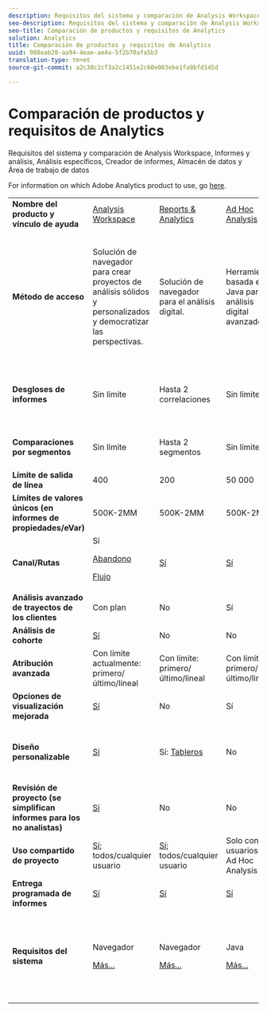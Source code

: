 ```yaml
---
description: Requisitos del sistema y comparación de Analysis Workspace, Informes y análisis, Análisis específicos, Creador de informes, Almacén de datos y Área de trabajo de datos
seo-description: Requisitos del sistema y comparación de Analysis Workspace, Informes y análisis, Análisis específicos, Creador de informes, Almacén de datos y Área de trabajo de datos
seo-title: Comparación de productos y requisitos de Analytics
solution: Analytics
title: Comparación de productos y requisitos de Analytics
uuid: 988eab20-aa94-4eae-ae4a-5f2b70afa5b3
translation-type: tm+mt
source-git-commit: a2c38c2cf3a2c1451e2c60e003ebe1fa9bfd145d

---
```



# Comparación de productos y requisitos de Analytics

Requisitos del sistema y comparación de Analysis Workspace, Informes y análisis, Análisis específicos, Creador de informes, Almacén de datos y Área de trabajo de datos

For information on which Adobe Analytics product to use, go [here](/help/admin/c-analytics-product-comparison/which-analytics-tool.md).

<table id="table_8A42BE3253024552A170F6471B1E4D1D"> 
 <tbody> 
  <tr> 
   <td> <b>Nombre del producto y vínculo de ayuda</b> </td> 
   <td> <a href="https://marketing.adobe.com/resources/help/en_US/analytics/analysis-workspace/" format="https" scope="external"> Analysis Workspace </a> </td> 
   <td> <a href="https://marketing.adobe.com/resources/help/en_US/sc/user/index.html" format="https" scope="external"> Reports &amp; Analytics </a> </td> 
   <td> <a href="https://marketing.adobe.com/resources/help/en_US/dsc/" format="https" scope="external">Ad Hoc Analysis </a> </td> 
   <td> <a href="https://marketing.adobe.com/resources/help/en_US/arb/index.html" format="https" scope="external"> Report Builder </a> </td> 
   <td colname="col06"> <a href="https://marketing.adobe.com/resources/help/en_US/reference/data_warehouse.html" format="https" scope="external"> Data Warehouse </a> </td> 
   <td colname="col6"> <a href="https://marketing.adobe.com/resources/help/en_US/insight/" format="https" scope="external"> Data Workbench </a> </td> 
  </tr> 
  <tr> 
   <td> <b>Método de acceso</b> </td> 
   <td> Solución de navegador para crear proyectos de análisis sólidos y personalizados y democratizar las perspectivas. </td> 
   <td> Solución de navegador para el análisis digital. </td> 
   <td> Herramienta basada en Java para el análisis digital avanzado. </td> 
   <td> El complemento de Excel le permite crear solicitudes personalizadas de datos de Informes y análisis y visualizarlos en Microsoft Excel. </td> 
   <td colname="col06"> La solución de navegador que genera informes en formato <span class="filepath">.csv</span>. Puede generar archivos de formato Tableau. </td> 
   <td colname="col6"> Herramienta de análisis multicanal avanzado, como modelado de atribución personalizado, análisis predictivo y análisis integral de clientes. </td> 
  </tr> 
  <tr> 
   <td> <b>Desgloses de informes</b> </td> 
   <td> Sin límite </td> 
   <td> Hasta 2 correlaciones </td> 
   <td> Sin límite </td> 
   <td> Hasta 2 correlaciones </td> 
   <td colname="col06"> Realiza desgloses completamente ampliados, ilimitados y por segmento. </td> 
   <td colname="col6"> Sin límite </td> 
  </tr> 
  <tr> 
   <td> <b>Comparaciones por segmentos</b> </td> 
   <td> Sin límite </td> 
   <td> Hasta 2 segmentos </td> 
   <td> Sin límite </td> 
   <td> Sin límite (pila de solicitud de datos) </td> 
   <td colname="col06"> 1 segmento. Admite varios segmentos (ilimitados). </td> 
   <td colname="col6"> Sin límite </td> 
  </tr> 
  <tr> 
   <td> <b>Límite de salida de línea</b> </td> 
   <td> 400 </td> 
   <td> 200 </td> 
   <td> 50 000 </td> 
   <td> 50 000 </td> 
   <td colname="col06"> Sin límite </td> 
   <td colname="col6"> Personalizable </td> 
  </tr> 
  <tr> 
   <td> <b>Límites de valores únicos (en informes de propiedades/eVar)</b> </td> 
   <td> 500K-2MM </td> 
   <td> 500K-2MM </td> 
   <td> 500K-2MM </td> 
   <td> 500K-2MM </td> 
   <td colname="col06"> Sin límite </td> 
   <td colname="col6"> Personalizable </td> 
  </tr> 
  <tr> 
   <td> <b>Canal/Rutas</b> </td> 
   <td> Sí <p> </p> <a href="https://marketing.adobe.com/resources/help/en_US/analytics/analysis-workspace/fallout_flow.html" format="https" scope="external"> Abandono </a> <p> <a href="https://marketing.adobe.com/resources/help/en_US/analytics/analysis-workspace/flow.html" format="https" scope="external"> Flujo </a> </p> </td> 
   <td> <a href="https://marketing.adobe.com/resources/help/en_US/sc/user/reports.html" format="https" scope="external"> Sí </a> </td> 
   <td> <a href="https://marketing.adobe.com/resources/help/en_US/dsc/c_reports_paths.html" format="https" scope="external"> Sí </a> </td> 
   <td> Sí </td> 
   <td colname="col06"> No </td> 
   <td colname="col6"> Sí </td> 
  </tr> 
  <tr> 
   <td> <b>Análisis avanzado de trayectos de los clientes</b> </td> 
   <td> Con plan </td> 
   <td> No </td> 
   <td> Sí </td> 
   <td> No </td> 
   <td colname="col06"> No </td> 
   <td colname="col6"> Sí </td> 
  </tr> 
  <tr> 
   <td> <b>Análisis de cohorte</b> </td> 
   <td> <a href="https://marketing.adobe.com/resources/help/en_US/analytics/analysis-workspace/cohort_analysis.html" format="https" scope="external"> Sí </a> </td> 
   <td> No </td> 
   <td> No </td> 
   <td> No </td> 
   <td colname="col06"> No </td> 
   <td colname="col6"> Sí </td> 
  </tr> 
  <tr> 
   <td> <b>Atribución avanzada</b> </td> 
   <td> Con límite actualmente: primero/último/lineal </td> 
   <td> Con límite: primero/último/lineal </td> 
   <td> Con límite: primero/último/lineal </td> 
   <td> Con límite: primero/último/lineal </td> 
   <td colname="col06"> Con límite: primero/último/lineal </td> 
   <td colname="col6"> Sí </td> 
  </tr> 
  <tr> 
   <td> <b>Opciones de visualización mejorada</b> </td> 
   <td> <a href="https://marketing.adobe.com/resources/help/en_US/analytics/analysis-workspace/analysis-workspace-features.html" format="https" scope="external"> Sí </a> </td> 
   <td> No </td> 
   <td> Sí </td> 
   <td> Sí </td> 
   <td colname="col06"> No </td> 
   <td colname="col6"> Sí </td> 
  </tr> 
  <tr> 
   <td> <b>Diseño personalizable</b> </td> 
   <td> <a href="https://marketing.adobe.com/resources/help/en_US/analytics/analysis-workspace/analysis-workspace-features.html" format="https" scope="external"> Sí </a> </td> 
   <td> Sí: <a href="https://marketing.adobe.com/resources/help/en_US/sc/user/dashboard.html" format="https" scope="external">Tableros </a> </td> 
   <td> No </td> 
   <td> <a href="https://marketing.adobe.com/resources/help/en_US/arb/configure_the_custom_layout.html" format="https" scope="external"> Sí </a> </td> 
   <td colname="col06"> <p> Se ordenan resultados por desglose o métricas. </p> </td> 
   <td colname="col6"> Sí </td> 
  </tr> 
  <tr> 
   <td> <b>Revisión de proyecto (se simplifican informes para los no analistas)</b> </td> 
   <td> <a href="https://marketing.adobe.com/resources/help/en_US/analytics/analysis-workspace/curate.html" format="https" scope="external"> Sí </a> </td> 
   <td> No </td> 
   <td> No </td> 
   <td> Sí </td> 
   <td colname="col06"> No </td> 
   <td colname="col6"> Sí </td> 
  </tr> 
  <tr> 
   <td> <b>Uso compartido de proyecto</b> </td> 
   <td> <a href="https://marketing.adobe.com/resources/help/en_US/analytics/analysis-workspace/curate.html" format="https" scope="external"> Sí</a>; todos/cualquier usuario </td> 
   <td> <a href="https://marketing.adobe.com/resources/help/en_US/sc/user/scheduling.html" format="https" scope="external"> Sí</a>; todos/cualquier usuario </td> 
   <td> Solo con usuarios de Ad Hoc Analysis </td> 
   <td> Sí; todos/cualquier usuario </td> 
   <td colname="col06"> No </td> 
   <td colname="col6"> Sí </td> 
  </tr> 
  <tr> 
   <td> <b>Entrega programada de informes</b> </td> 
   <td> <a href="https://marketing.adobe.com/resources/help/en_US/analytics/analysis-workspace/schedule-projects.html" format="https" scope="external"> Sí </a> </td> 
   <td> <a href="https://marketing.adobe.com/resources/help/en_US/sc/user/scheduling.html" format="https" scope="external"> Sí </a> </td> 
   <td> <a href="https://marketing.adobe.com/resources/help/en_US/dsc/c_schedule.html" format="https" scope="external"> Sí </a> </td> 
   <td> <a href="https://marketing.adobe.com/resources/help/en_US/arb/schedule_report_requests.html" format="https" scope="external"> Sí </a> </td> 
   <td colname="col06"> Sí </td> 
   <td colname="col6"> Sí </td> 
  </tr> 
  <tr> 
   <td> <b>Requisitos del sistema</b> </td> 
   <td> <p>Navegador </p> <p> <a href="https://marketing.adobe.com/resources/help/en_US/sc/user/requirements.html" format="https" scope="external"> Más... </a> </p> </td> 
   <td> <p>Navegador </p> <p> <a href="https://marketing.adobe.com/resources/help/en_US/sc/user/requirements.html" format="https" scope="external"> Más... </a> </p> </td> 
   <td> <p>Java </p> <p> <a href="https://marketing.adobe.com/resources/help/en_US/dsc/c_sys_reqs.html" format="http" scope="external"> Más... </a> </p> </td> 
   <td> <p>Windows, MS Excel </p> <p> <a href="https://marketing.adobe.com/resources/help/en_US/arb/system_requirements.html" format="http" scope="external"> Más... </a> </p> </td> 
   <td colname="col06"> Navegador y programa para abrir archivos <span class="filepath">.csv</span> como MS Excel. Puede generar archivos de formato Tableau. </td> 
   <td colname="col6"> Windows de 64 bits, adaptador de gráficos adecuado para OpenGL 3.2 (<u><a href="https://marketing.adobe.com/resources/help/en_US/insight/install/c_Data_Workbench_Client_install.html" format="https" scope="external">Más…</a></u>) </td> 
  </tr> 
 </tbody> 
</table>

